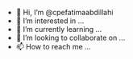 - 👋 Hi, I’m @cpefatimaabdillahi
- 👀 I’m interested in ...
- 🌱 I’m currently learning ...
- 💞️ I’m looking to collaborate on ...
- 📫 How to reach me ...

<!---
cpefatimaabdillahi/cpefatimaabdillahi is a ✨ special ✨ repository because its `README.md` (this file) appears on your GitHub profile.
You can click the Preview link to take a look at your changes.
--->
